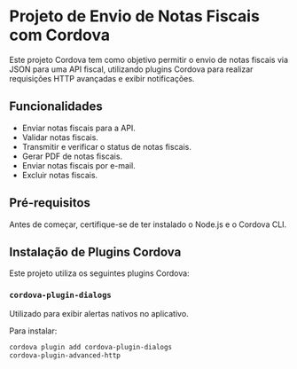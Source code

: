# Projeto de Envio de Notas Fiscais com Cordova

Este projeto Cordova tem como objetivo permitir o envio de notas fiscais via JSON para uma API fiscal, utilizando plugins Cordova para realizar requisições HTTP avançadas e exibir notificações.

## Funcionalidades

- Enviar notas fiscais para a API.
- Validar notas fiscais.
- Transmitir e verificar o status de notas fiscais.
- Gerar PDF de notas fiscais.
- Enviar notas fiscais por e-mail.
- Excluir notas fiscais.

## Pré-requisitos

Antes de começar, certifique-se de ter instalado o Node.js e o Cordova CLI.

## Instalação de Plugins Cordova

Este projeto utiliza os seguintes plugins Cordova:

### `cordova-plugin-dialogs`

Utilizado para exibir alertas nativos no aplicativo.

Para instalar:

```bash
cordova plugin add cordova-plugin-dialogs
cordova-plugin-advanced-http
```

